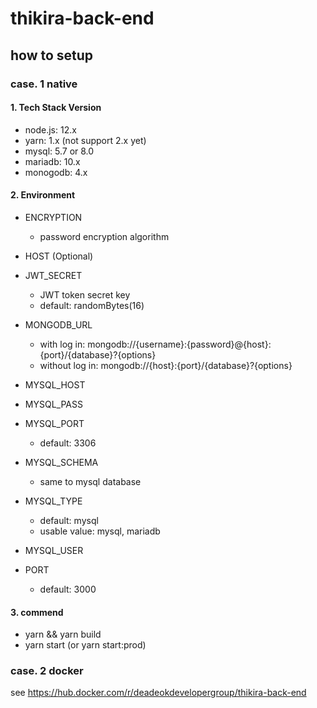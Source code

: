 # thikira-back-end

## how to setup

### case. 1 native

#### 1. Tech Stack Version
- node.js: 12.x
- yarn: 1.x (not support 2.x yet)
- mysql: 5.7 or 8.0
- mariadb: 10.x
- monogodb: 4.x

#### 2. Environment
- ENCRYPTION
  - password encryption algorithm
  
- HOST (Optional)
- JWT_SECRET
    - JWT token secret key
  - default: randomBytes(16)
- MONGODB_URL
  - with log in: mongodb://{username}:{password}@{host}:{port}/{database}?{options}
  - without log in: mongodb://{host}:{port}/{database}?{options}
- MYSQL_HOST
- MYSQL_PASS
- MYSQL_PORT
  - default: 3306
- MYSQL_SCHEMA
  - same to mysql database
- MYSQL_TYPE
  - default: mysql
  - usable value: mysql, mariadb
- MYSQL_USER
- PORT
  - default: 3000

#### 3. commend
- yarn && yarn build
- yarn start (or yarn start:prod)


### case. 2 docker

see https://hub.docker.com/r/deadeokdevelopergroup/thikira-back-end
